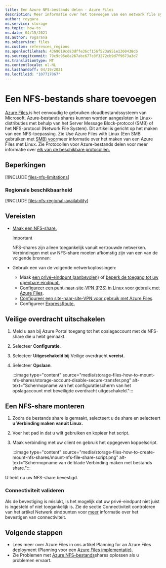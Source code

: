 ```yaml
---
title: Een Azure NFS-bestands delen - Azure Files
description: Meer informatie over het toevoegen van een network file system-share.
author: roygara
ms.service: storage
ms.topic: how-to
ms.date: 04/15/2021
ms.author: rogarana
ms.subservice: files
ms.custom: references_regions
ms.openlocfilehash: 4369619cd83dffe36cf156f523a951e1360438db
ms.sourcegitcommit: 79c9c95e8a267abc677c8f3272cb9d7f9673a3d7
ms.translationtype: MT
ms.contentlocale: nl-NL
ms.lasthandoff: 04/19/2021
ms.locfileid: "107717067"
---
```

# <a name="how-to-mount-an-nfs-file-share"></a>Een NFS-bestands share toevoegen

[Azure Files ](storage-files-introduction.md) is het eenvoudig te gebruiken cloudbestandssysteem van Microsoft. Azure-bestands shares kunnen worden aangesloten in Linux-distributies met behulp van het Server Message Block-protocol (SMB) of het NFS-protocol (Network File System). Dit artikel is gericht op het maken van een NFS-toepassing. Zie Use Azure Files with Linux (Een SMB gebruiken met [SMB) voor](storage-how-to-use-files-linux.md)meer informatie over het maken van een Azure Files met Linux. Zie Protocollen voor Azure-bestands delen voor meer informatie over [elk van de beschikbare protocollen.](storage-files-compare-protocols.md)

## <a name="limitations"></a>Beperkingen

[!INCLUDE [files-nfs-limitations](../../../includes/files-nfs-limitations.md)]

### <a name="regional-availability"></a>Regionale beschikbaarheid

[!INCLUDE [files-nfs-regional-availability](../../../includes/files-nfs-regional-availability.md)]

## <a name="prerequisites"></a>Vereisten

- [Maak een NFS-share.](storage-files-how-to-create-nfs-shares.md)

    > [!IMPORTANT]
    > NFS-shares zijn alleen toegankelijk vanuit vertrouwde netwerken. Verbindingen met uw NFS-share moeten afkomstig zijn van een van de volgende bronnen:

- Gebruik een van de volgende netwerkoplossingen:
    - Maak [een privé-eindpunt (aanbevolen)](storage-files-networking-endpoints.md#create-a-private-endpoint) of [beperk de toegang tot uw openbare eindpunt.](storage-files-networking-endpoints.md#restrict-public-endpoint-access)
    - [Configureer een punt-naar-site-VPN (P2S) in Linux voor gebruik met Azure Files](storage-files-configure-p2s-vpn-linux.md).
    - [Configureer een site-naar-site-VPN voor gebruik met Azure Files](storage-files-configure-s2s-vpn.md).
    - Configureer [ExpressRoute.](../../expressroute/expressroute-introduction.md)

## <a name="disable-secure-transfer"></a>Veilige overdracht uitschakelen

1. Meld u aan bij Azure Portal toegang tot het opslagaccount met de NFS-share die u hebt gemaakt.
1. Selecteer **Configuratie**.
1. Selecteer **Uitgeschakeld bij** Veilige overdracht **vereist.**
1. Selecteer **Opslaan**.

    :::image type="content" source="media/storage-files-how-to-mount-nfs-shares/storage-account-disable-secure-transfer.png" alt-text="Schermopname van het configuratiescherm van het opslagaccount met beveiligde overdracht uitgeschakeld.":::

## <a name="mount-an-nfs-share"></a>Een NFS-share monteren

1. Zodra de bestands share is gemaakt, selecteert u de share en selecteert **u Verbinding maken vanuit Linux.**
1. Voer het pad in dat u wilt gebruiken en kopieer het script.
1. Maak verbinding met uw client en gebruik het opgegeven koppelscript.

    :::image type="content" source="media/storage-files-how-to-create-mount-nfs-shares/mount-nfs-file-share-script.png" alt-text="Schermopname van de blade Verbinding maken met bestands share.":::

U hebt nu uw NFS-share bevestigd.

### <a name="validate-connectivity"></a>Connectiviteit valideren

Als de bevestiging is mislukt, is het mogelijk dat uw privé-eindpunt niet juist is ingesteld of niet toegankelijk is. Zie de sectie Connectiviteit controleren van het artikel Netwerk eindpunten voor [meer](storage-files-networking-endpoints.md#verify-connectivity) informatie over het bevestigen van connectiviteit.

## <a name="next-steps"></a>Volgende stappen

- Lees meer over Azure Files in ons artikel Planning for an Azure Files deployment (Planning voor een [Azure Files implementatie).](storage-files-planning.md)
- Zie Problemen met [Azure NFS-bestands](storage-troubleshooting-files-nfs.md)shares oplossen als u problemen ervaart.